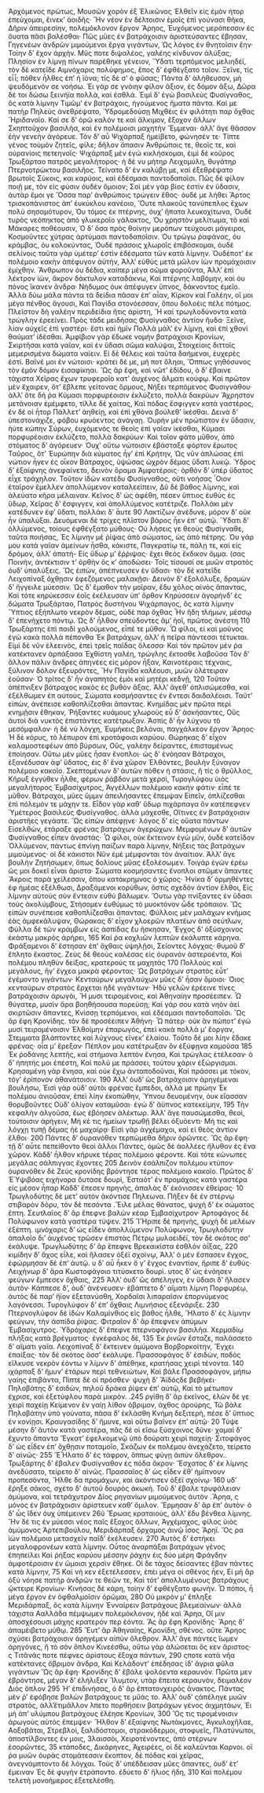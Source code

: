 Ἀρχόμενος πρώτως, Μουσῶν χορὸν ἐξ Ἑλικῶνος
Ἐλθεῖν εἰς ἐμὸν ἠτορ ἐπεύχομαι, ἕινεκʼ ἀοιδῆς·
Ἣν νέον ἐν δέλτοισιν ἐμοῖς ἐπὶ γούνασι θῆκα,
Δῆριν ἀπειρεσίην, πολεμόκλονον ἔργον Ἄρηος,
Ἐυχόμενος μερόπεσσιν ἐς ὄυατα πᾶσι βαλέσθαι·
Πῶς μῦες ἐν βατράχοισιν ἀριστεύσαντες ἔβησαν,
Γηγενέων ἀνδρῶν μιμούμενοι ἔργα γιγάντων,
Ὡς λόγος ἐν θνητοῖσιν ἔην· Τοίην δʼ ἔχον ἀρχήν.
Μῦς ποτε διψαλέος, γαλέης κίνδυνον ἀλύξας,
Πλησίον ἐν λίμνῃ πίνων παρέθηκε γένειον,
Ὕδατι τερπόμενος μελιηδέϊ, τὸν δὲ κατεῖδε
Αιμνόχαρις πολύφημος, ἔπος δʼ ἐφθέγξατο τοῖον.
Ξεῖνε, τίς εἶἷ; πόθεν ἦλθες ἐπʼ ἠ ϊόνα; τίς δὲ σʼ ὁ φῦσας;
Πάντα δʼ ἀλήθευσον, μὴ ψευδόμενὸν σε νοήσω.
Ἐι γάρ σε γνόιην φίλον ἄξιον, ἐς δόμον ἄξω,
Δῶρα δέ τοι δώσω ξεινήϊα πολλὰ, καὶ ἐσθλά.
Ἐιμὶ δʼ ἐγὼ βασιλεὺς Φυσίγναθος, ὃς κατὰ λίμνην
Τιμῶμʼ ἐν βατράχοις, ἡγούμενος ἤματα πάντα.
Καί με πατὴρ Πηλεὺς ἀνεθρέψατο, Ὑδρομεδούσῃ
Μιχθὲις ἐν φιλότητι παρ ὄχθας Ἥριδανοῖο.
Καί σε δʼ ὁρῶ καλόν τε καὶ ἄλκιμον, ἔξοχον ἄλλων
Σκηπτοῦχον βασιλῆα, καὶ ἐν πολέμοισι μαχητὴν
Ἔμμεναι· ἀλλʼ ἄγε θᾶσσον ἑὴν γενεὴν ἀγόρευε.
Τὸν δʼ αὖ Ψιχάρπαξ ἡμείβετο, φώνησέν τε·
Τίπτε γένος τοὐμὸν ζητεῖς, φίλε; δῆλον ἅπασιν
Ἀνθρώποις τε, θεοῖς τε, καὶ οὐρανίοις πετεηνοῖς·
Ψιχάρπαξ μὲν ἐγὼ κικλήσκομαι, ἐιμὶ δὲ κοῦρος
Τρωξάρταο πατρὸς μεγαλήτορος· ἡ δέ νυ μήτηρ
Λειχομύλη, θυγάτηρ Πτερνοτρώκτου βασιλῆος.
Τείνατο δʼ ἐν καλύβῃ με, καὶ ἐξεθρέψατο βρωτοῖς
Σύκοις, και καρύοις, καὶ ἐδέσμασι παντοδαποῖσι.
Πῶς δὲ φίλον ποιῇ με, τὸν εἰς φύσιν ὀυδὲν ὅμοιον;
Σοὶ μὲν γὰρ βίος ἐστὶν ἐν ὕδασιν, ἀυτὰρ ἔμοι γε
Ὅσσα παρʼ ἀνθρώποις τρώγειν ἔθος· ὀυδέ με λήθει
Ἄρτος τρισκοπάνιστος ἀπʼ ἐυκύκλου κανέοιο,
Ὄυτε πλακοῦς τανύπεπλος ἔχων πολὺ σησαμότυρον,
Ὀυ τόμος ἐκ πτέρνης, ὀυχʼ ἥπατα λευκοχίτωνα,
Ὀυδὲ τυρὸς νεόπηκτος ἀπὸ γλυκεροῖο γάλακτος,
Ὀυ χρηστὸν μελίτωμα, τὸ καὶ Μάκαρες ποθέουσιν,
Ὀ δʼ ὅσα πρὸς θοίνην μερόπων τεύχουσι μάγειροι,
Κοσμοῦντες χύτρας ἀρτύμασι παντοδαποῖσιν.
Ὀυ τρώγω ῥαφάνας, ὀυ κράμβας, ὀυ κολοκύντας,
Ὀυδὲ πράσοις χλωροῖς ἐπιβόσκομαι, ὀυδὲ σελίνοις
ταῦτα γὰρ ὑμέτερʼ ἐστὶν ἐδέσματα τῶν κατὰ λίμνην.
Ὀυδέποτʼ ἐκ πολέμοιο κακὴν ἀπέφυγον ἀϋτὴν,
Ἀλλʼ εὐθὺς μετὰ μῶλον ἰὼν προμάχοισιν ἐμίχθην.
Ἄνθρωπον ὀυ δέδια, καίπερ μέγα σῶμα φοροῦντα,
Ἀλλʼ ἐπὶ λέκτρον ἰὼν, ἄκρον δάκτυλον καταδάκνω,
Καὶ πτέρνης λαβόμην, καὶ ὀυ πόνος ἵκανεν ἄνδρα·
Νήδυμος ὀυκ ἀπέφυγεν ὕπνος, δάκνοντος ἐμεῖο.
Ἀλλὰ δύω μάλα πάντα τὰ δείδια πᾶσαν ἐπʼ αἶαν,
Κίρκον καὶ Γαλέην, οἵ μοι μέγα πένθος ἄγουσι,
Καὶ Παγίδα στονόεσσαν, ὅπου δολοέις πέλε πότμος.
Πλεῖστον δὴ γαλέην περιδείδια ἥτις ἀρίστη,
Ἣ καὶ τρωγλοδύνοντα κατὰ τρώγλην ἐρεείνει.
Πρὸς τάδε μειδήσας Φυσίγναθος ἀντίον ἤυδα·
Ξεῖνε, λίαν αὐχεῖς ἐπὶ γαστέρι· ἔστι καὶ ἡμῖν
Πολλὰ μάλʼ ἐν λίμνῃ, καὶ ἐπὶ χθονὶ θαύματʼ ἰδέσθαι.
Ἀμφίβιον γὰρ ἔδωκε νομὴν βατράχοισι Κρονίων,
Σκιρτῆσαι κατὰ γαῖαν, καὶ ἐν ὕδασι σῶμα καλύψαι,
Στοιχείοις διττοῖς μεμερισμένα δώματα ναίειν.
Εἰ δὲ θέλεις καὶ ταῦτα δαήμεναι, ἐυχερὲς ἐστί.
Βαῖνέ μοι ἐν νώτοισι· κράτει δέ με, μή ποτ ὄληαι,
Ὅππως γηθόσυνος τὸν ἐμὸν δόμον ἐισαφίκηαι.
Ὣς ἂρ ἔφη, καὶ νῶτʼ ἐδίδου, ὁ δʼ ἔβαινε τάχιστα
Χεῖρας ἔχων τρυφεροῖο κατʼ ἀυχένος ἄλματι κούφῳ.
Καὶ πρῶτον μὲν ἔχαιρεν, ὅτʼ ἔβλεπε γείτονας ὅρμους,
Νήξει τερπόμενος Φυσιγνάθου· ἀλλʼ ὅτε δή ῥα
Κύμασι πορφυρέοισιν ἐκλύζετο, πολλὰ δακρύων
Ἄχρηστον μετάνοιαν ἐμέμφετο, τίλλε δὲ χαίτας,
Καὶ πόδας ἔσφιγγεν κατὰ γαστέρος, ἐν δέ οἱ ἦτορ
Πάλλετʼ ἀηθείῃ, καὶ ἐπὶ χθὸνα βούλεθʼ ἱκέσθαι.
Δεινὰ δʼ ὑπεστονάχιζε, φόβου κρυόεντος ἀνάγαῃ.
Ὀυρὴν μὲν πρώτιστον ἐν ὕδασιν, ἠύτε κώπην
Σύρων, ἐυχόμενός τε θεοῖς ἐπὶ γαῖαν ἱκέσθαι,
Κύμασι πορφυρέοισιν ἐκλύζετο, πολλὰ δακρύων·
Καὶ τοῖον φάτο μῦθον, ἀπὸ στόματος δʼ ἀγόρευεν·
Ὀυχʼ οὕτω νώτοισιν ἐβάσταξε φόρτον ἔρωτος
Ταῦρος, ὅτʼ Ἐυρώπην διὰ κύματος ἦγʼ ἐπὶ Κρήτην,
Ὡς νῦν ἁπλώσας ἐπὶ νώτιον ἦγεν ἐς οἶκον
Βάτραχος, ὑψώσας ὠχρὸν δέμας ὕδατι λυκῷ.
Ὑδρος δʼ ἐξαίφνης ἀνεφαίνετο, δεινὸν ὅραμα
Ἀμφοτέροις· ὀρθὸν δʼ ὑπὲρ ὕδατος εἶχε τράχηλον.
Τοῦτον ἰδὼν κατέδυ Φυσίγναθος, οὔτι νοήσας
῟Οιον ἑταῖρον ἔμελλεν ἀπολλύμενον καταλεείπειν,
Δῦ δὲ βάθος λίμνης, καὶ ἀλεύατο κῆρα μέλαιναν.
Κεῖνος δʼ ὡς ἀφέθη, πέσεν ὕπτιος ἐυθὺς ἐς ὕδωρ,
Χεῖρας δʼ ἔσφιγγεν, καὶ ἀπολλύμενος κατέτριζε.
Πολλάκι μὲν κατέδυνεν ἐφʼ ὕδατι, πολλάκι δʼ ἆυτε
90 Λακτίζων ἀνέδυνε, μόρον δʼ οὐκ ἦν ὑπαλύξαι.
Δευόμεναι δὲ τρίχες πλῖστον βάρος ἦεν ἐπʼ αὐτῷ.
Ὕδατι δʼ ὀλλύμενος, τοίους ἐφθέγξατο μύθους·
Οὐ λήσεις γε θεοὺς Φυσίγναθε, ταῦτα ποιήσας,
Ἐς λίμνην μὲ ῥίψας ἀπὸ σώματος, ὡς ἀπὸ πέτρης.
Ὀυ γάρ μου κατὰ γαῖαν ἀμείνων ἦσθα, κάκιστε,
Παγκρατίῳ τε, πάλῃ τε, καὶ εἰς δρόμον, ἀλλʼ ἀπατή-
Εἰς ὕδωρ μʼ ἔῤῥιψας· ἔχει θεὸς ἔκδικον ὄμμα. (σας
Ποινὴν, ἀντέκτισιν τʼ ὀρθὴν ὅς κʼ ἀποδώσει·
Τοῖς τίσουσί σε μυῶν στρατὸς ὀυδʼ ὑπαλύξεις.
Ὣς ἐιπὼν, ἀπέπνευσεν ἐν ὕδασι· τὸν δὲ κατεῖδε
Λειχοπίναξ ὄχθῃσιν ἐφεζόμενος μαλακῇσι·
Δεινὸν δʼ ἐξολόλυξε, δραμὼν δʼ ἤγγειλε μύεσσιν.
Ὡς δʼ ἔμαθον τὴν μοῖραν, ἔδυ χόλος αἰνὸς ἅπαντας,
Καὶ τότε κηρύκεσσιν ἑοῖς ἐκέλευσαν ὑπʼ ὄρθον
Κηρύσσειν ἀγορήνδʼ ἐς δώματα Τρωξάρταο,
Πατρὸς δυστήνου Ψιχάρπαγος, ὃς κατὰ λίμνην
Ὕπτιος ἐξήπλωτο νεκρὸν δέμας, οὐδὲ παρ ὄχθας
Ἦν ἤδη τλήμων, μέσσῳ δʼ ἐπενήχετο πόντῳ.
Ὡς δʼ ἦλθον σπεύδοντες ἅμʼ ἠοῖ, πρῶτος ἀνέστη
110 Τρωξάρτης ἐπὶ παιδὶ χολούμενος, εἶπέ τε μῦθον.
Ὦ φίλοι, εἰ καὶ μοῦνος ἐγὼ κακὰ πολλὰ πέπονθα
Ἐκ βατράχων, ἀλλʼ ἡ πεῖρα πάντεσσι τέτυκται.
Εἰμὶ δὲ νῦν ἐλεεινὸς, ἐπεὶ τρεῖς παῖδας ὄλεσσα·
Καὶ τὸν πρῶτον μέν ῥα κατέκτανεν ἁρπάξασα
Ἐχθίστη γαλέη, τρώγλης ἔκτοσθε λαβοῦσα
Τὸν δʼ ἄλλον πάλιν ἄνδρες ἀπηνέες εἰς μόρον ἦξαν,
Καινοτέραις τέχναις, ξύλινον δόλον ἐξευρόντες,
Ἣν Παγίδα καλέουσι, μυῶν ὀλέτειραν ἐοῦσαν·
Ὁ τρίτος δʼ ἦν ἀγαπητὸς ἐμὸι καὶ μητέρι κεδνῇ,
120 Τοῦτον ἀπέπνιξεν βάτραχος κακὸς ἐς βυθὸν ἄξας.
Ἀλλʼ ἄγεθʼ ὁπλισώμεσθα, καὶ ἐξέλθωμεν ἐπ αὐτοὺς,
Σώματα κοσμήσαντες ἐν ἔντεσι δαιδαλέοισι.
Ταῦτʼ εἰπὼν, ἀνέπεισε καθοπλίζεσθαι ἄπαντας.
Κνημῖδας μὲν πρῶτα περὶ κνημῇσιν ἔθηκαν,
Ῥήξαντες κυάμους χλωροὺς εὖ δʼ ἀσκήσαντες,
Οὓς ἀυτοὶ διὰ νυκτὸς ἐπιστάντες κατέτρωξαν.
Ἀσπὶς δʼ ἦν λύχνου τὸ μεσόμφαλον· ἡ δέ νὺ λόγχη,
Ἐυμήκεις βελόναι, παγχάλκεον ἔργον Ἄρηος·
Ἡ δὲ κόρυς, τὸ λέπυρον ἐπὶ κροτάφοισι καρύου.
Θώρηκας δʼ εἶχον καλαμοστεφέων ἀπὸ βύρσων,
Οὓς, γαλέην δείραντες, ἐπισταμένως ἐποίησαν.
Οὕτω μὲν μῦες ἦσαν ἔνοπλοι· ὡς δʼ ἐνόησαν
Βάτραχοι, ἐξανέδυσαν ἀφʼ ὕδατος, ἐις δʼ ἕνα χῶρον
Ἐλθόντες, βουλὴν ξύναγον πολέμοιο κακοῖο.
Σκεπτομένων δʼ ἀυτῶν πόθεν ἡ στάσις, ἢ τίς ὁ θρῦλλος,
Κῆρυξ ἐγγύθεν ἦλθε, φέρων ῥάβδον μετὰ χερσὶ,
Τυρογλύφου ὑιὸς μεγαλήτορος Ἐμβασίχυτρος,
Ἀγγέλλων πολέμοιο κακὴν φάτιν· εἶπέ τε μῦθον.
Βάτραχοι, μῦες ὔμμιν ἀπειλήσαντες ἔπεμψαν
Εἰπεῖν, ὁπλίζεσθαι ἐπὶ πόλεμόν τε μάχην τε.
Εἶδον γὰρ καθʼ ὕδωρ πιχάρπαγα ὃν κατέπεφνεν
Ὑμέτερος βασιλεὺς Φυσίγναθος. ἀλλὰ μάχεσθε,
Οἵτινες ἐν βατράχοισιν ἀριστῆες γεγάατε.
Ὣς εἰπὼν ἀπέφῃνε· λόγος δʼ εἰς οὔατα πάντων
Εἰσελθὼν, ἐτάραξε φρένας βατράχων ἀγερώχων.
Μεμφομένων δʼ ἀυτῶν Φυσίγναθος εἶπεν ἀναστάς·
Ὦ φίλοι, οὐκ ἔκτεινον ἐγὼ μῦν, ὀυδὲ κατεῖδον
Ὀλλύμενον, πάντως ἐπνίγη παίζων παρὰ λίμνην,
Νήξεις τὰς βατράχων μιμούμενος· οἱ δὲ κάκιστοι
Νῦν ἐμὲ μέμφονται τὸν ἀναίτιον. Ἀλλʼ ἄγε βουλὴν
Ζητήσωμεν, ὅπως δολίους μῦας ἐξολέσωμεν.
Τοιγὰρ ἐγὼν ἐρέω ὥς μοι δοκεῖ εἶναι ἄριστα·
Σώματα κοσμήσαντες ἔνοπλοι στῶμεν ἅπαντες
Ἄκροις παρὰ χείλεσσιν, ὅπου κατάκρημνος ὁ χῶρος·
Ἡνίκα δʼ ὁρμηθέντες ἐφ ἡμέας ἐξέλθωσι,
Δραξάμενοι κορύθων, ὅστις σχεδὸν ἀντίον ἔλθοι,
Εἰς λίμνην αὐτοὺς σὺν ἔντεσιν εὐθὺ βάλωμεν.
Ὅυτω γὰρ πνίξαντες ἐν ὕδασι τοὺς ἀκολύμβους,
Στήσομεν ἐυθύμως τὸ μυοκτόνον ὧδε τρόπαιον.
Ὣς εἰπὼν συνέπεισε καθοπλίζεσθαι ἅπαντας.
Φύλλοις μὲν μαλάχων κνήμας ἑὰς ἀμφεκάλυψαν,
Θώρακας δʼ εἶχον χλοερῶν πλατέων ἀπὸ σεύτλων,
Φύλλα δὲ τῶν κράμβων εἰς ἀσπίδας ἐ͂υ ἤσκησαν,
Ἔγχος δʼ ὀξύσχοινος ἑκάστῳ μακρὸς ἀρήρει,
165 Καί ῥα κοχλιῶν λεπτῶν ἐκάλυπτε κάρηνα.
Φράξαμενοι δʼ ἔστησαν ἐπʼ ὄχθαις ὑψηλῇσι,
Σείοντες λόγχας· θυμοῦ δʼ ἔπλητο ἔκαστος.
Ζεὺς δὲ θεοὺς καλέσας εἰς ὀυρανὸν ἀστεροέντα,
Καὶ πολέμου πληθὺν δείξας, κρατερούς τε μαχητὰς
170 Πολλοὺς καὶ μεγάλους, ἤγʼ ἔγχεα μακρὰ φέροντας·
Ὡς βατράχων στρατὸς εὖτʼ ἐγέμοντο γιγάντων·
Κενταύρων μεγαλαύχων μῦες δʼ ἦσαν ὅμοιοι·
Ὁ͂ιος κενταύρων στρατὸς ἔρχεται ἠδὲ γιγάντων·
Ἡδὺ γελῶν ἐρέεινε τίνες βατράχοισιν ἀρωγὸι,
Ἢ μυσι τειρομένοις, καὶ Ἀθηναίην προσέειπεν.
Ὦ θύγατερ, μυσὶν ἄρα βοηθήσουσα πορεύσῃ;
Καὶ γάρ σου κατὰ νηὸν ἀεὶ σκιρτῶσιν ἅπαντες,
Κνίσσῃ τερπόμενοι, καὶ ἐδέσμασι παντοδαποῖσι.
Ὣς ἂρ ἔφη Κρονίδης. τὸν δὲ προσέειπεν Ἀθήνη·
Ὦ πάτερ· οὐκ ἂν πώποτʼ ἐγὼ μυσὶ τειρομένοισιν
Ἐλθοίμην ἐπαρωγὸς, ἐπεὶ κακὰ πολλὰ μʼ ἔοργαν,
Στεμματα βλάπτοντες καὶ λύχνους εἴνεκʼ ἐλαίου.
Τοῦτο δέ μοι λίην ἔδακε φρένας· οἷα μʼ ἔρεξαν·
Πέπλον μου κατέτρωξαν ὃν ἐξύφῃνα καμοῦσα
185 Ἐκ ῥοδάνης λεπτῆς, καὶ στήμονα λεπτὸν ἔνησα,
Καὶ τρώγλας ἐτέλεσαν· ὁ δʼ ἠπητής μοι ἐπέστη,
Καὶ πολύ με πράσσει, τούτου χάριν ἐξώργισμαι.
Κρησαμένη γὰρ ἔνησα, καὶ οὐκ ἔχω ἀνταποδοῦναι,
Καὶ πράσσει με τόκον, τόγʼ ἐρίπονον ἀθανάτοισιν.
190 Ἀλλʼ ὀυδʼ ὣς βατράχοισιν ἀρηγέμεναι βουλήσω,
Ἐισὶ γὰρ οὐδʼ αὐτὸι φρένας ἔμπεδοι, ἀλλά με πρώην
Ἐκ πολέμου ἀνιοῦσαν, ἐπεὶ λίην ἐκοπώθην,
Ὑπνου δευομένην, ὀυκ εἴασσαν θορυβοῦντες
Οὐδʼ ὀλίγον καταμῦσαι· ἐγὼ δʼ ἄϋπνος κατεκείμην,
195 Τὴν κεφαλὴν ἀλγοῦσα, ἔως ἐβόησεν ἀλέκτωρ.
Ἀλλʼ ἄγε παυσώμεσθα, θεοὶ, τούτοισιν ἀρήγειν,
Μή κέ τις ἡμείων τρωθῇ βέλει ὀξυόεντι·
Μή τις καὶ λόγχῃ τυπῇ δέμας ἠὲ μαχαίρᾳ·
Εἰσὶ γὰρ ἀγχέμαχοι, καὶ εἰ θεὸς ἀντίον ἔλθοι·
200 Πάντες δʼ ὀυρανόθεν τερπώμεθα δῆριν ὁρῶντες.
Ὣς ἂρ ἔφη· τῇ δʼ αὖτε πεπείθοντο θεοὶ ἄλλοι
Πάντες, ὁμῶς δὲ ἀολλέες ἤλυθον ἐς ἕνα χῶρον.
Κὰδδʼ ἧλθον κήρυκε τέρας πολέμοιο φέροντε.
Καὶ τότε κώνωπες μεγάλας σάλπιγγας ἔχοντες
205 Δεινὸν ἐσάλπιζον πολέμου κτύπον· ὀυρανόθεν δὲ
Ζεὺς κρονίδης βρόντησε τέρας πολέμοιο κακοῖο.
Πρῶτος δʼ ἙὙψιβόας ειχήνορα ὄυτασε δουρὶ,
Ἑσταότʼ ἐν προμάχοις κατὰ γαστέρα εἰς μέσον ἧπαρ
Κὰδδʼ ἔπεσεν πρηνὴς, ἁπαλὰς δʼ ἐκόνισσεν ἐθείρας·
10 Τρωγλοδύτης δὲ μετʼ αὐτὸν ἀκόντισε Πηλεωνα.
Πῆξεν δὲ ἐν στέρνῳ στιβαρὸν δόρυ, τὸν δὲ πεσόντα
.Ἕιλε μέλας θάνατος, ψυχὴ δʼ ἐκ σώματος ἔπτη.
Σευτλαῖος δʼ ἂρ ἔπεφνε βαλὼν κέαρ Ἐμβασίχυτρον·
Ἀρτοφάγος δὲ Πολύφωνον κατὰ γαστέρα τύψεν.
215 ἼἭριπε δὲ πρηνὴς, ψυχὴ δὲ μελέων ἐξέπτη.
ιμνόχαρις δʼ ὡς εἶδεν ἀπολλύμενον Πολύφωνον,
Τρωγλοδύτην ἁπαλοῖο διʼ ἀυχένος τρῶσεν ἐπιστὰς
Πέτρῳ μυλοειδέϊ, τὸν δὲ σκότος σσʼ ἐκάλυψε.
Τρωγλωδύτης δʼ ἂρ ἔπεφνε Βρεκαικίστα ἐσθλὸν ἀΐξας,
220 κιμίδην δʼ ἄχος εἷλε, καὶ ἤλασεν ὀξέϊ σχοίνῳ,
Ἀλλʼ ὁ μὲν ἔσπασεν ἔγχος, ἐφώρμησαν δὲ ἐπʼ ἀυτῷ.
υ δʼ αὖ ἧκεν ὅ γʼ ἔγχος ἐναντίον, ἤριπε δʼ ἐυθὺς·
Λειχήνωρ δʼ ἄρα Κωστοφάγοιο τιτύσκετο δουρὶ.
υτος δʼ ὡς ἐνόησεν φεύγων ἔμπεσεν ὄχθαις,
225 Ἀλλʼ ὀυδʼ ὣς ἀπέληγεν, ἐν ὕδασι δʼ ἤλασεν ἀυτὸν·
Κάππεσε δʼ, ὀυδʼ ἀνένευσεν· ἐβάπτετο δʼ αἵματι λίμνη
Πορφυρέῳ, ἀυτὸς δὲ παρʼ ἤϊον ἐξετανύσθη,
Χορδαῖσι λιπαραῖσιν ἐπορνύμενος λαγόνεσσι.
Τυρογλύφον δʼ ἐπʼ ὄχθαις Λιμνήσιος ἐξενάριξε.
230 Πτερνογλύφον δὲ ἰδὼν Καλαμίνθιος εἰς βάθος ἦλθε,
Ἥλατο δʼ ἐς λίμνην φεύγων, τὴν ἀσπίδα ῥίψας.
Φιτραῖον δʼ ἂρ ἔπεφνεν ἀπύμων Ἐμβασίχυτρος.
Ὑδρόχαρις δʼ ἔπεφνε πτερνοφάγον βασιλῆα.
Χερμαδίῳ πλήξας κατὰ βρέγματος· ἐγκέφαλος δὲ,
135 Ἐκ ῥινῶν ἔσταζε, παλάσσετο δʼ αἵματι γαῖα.
Λειχοπίναξ δʼ ἔκτεινεν ἀμύμονα Βορβορκοίτην,
Ἔγχει ἐπαίξας· τὸν δὲ σκότος ὄσσʼ ἐκάλυψε.
Πρασσοφάγος δʼ ἐσιδὼν, ποδὸς εἵλκυσε νεκρὸν ἐόντω
ν λίμνν δʼ ἀπέθηκε, κρατήσας χειρὶ τένοντα.
140 ιχάρπαξ δʼ ἤμυνʼ ἑτάρων περὶ τεθνειώτων,
Καὶ βάλε Πρασσοφάγον, μήπω γαίης ἐπιβάντα,
Πίπτε δέ οἱ πρόσθεν· ψυχὴ δʼ Ἄϊδόςδε βεβήκει·
Πηλοβάτης δʼ ἐσιδὼν, πηλοῦ δράκα ῥίψεν ἐπʼ αὐτῷ,
Καὶ τὸ μέτωπον ἐχρισε, καὶ ἐξετύφλου παρὰ μικρὸν.
.245 ργίθη δʼ ἂρ ἐκεῖνος, ἑλὼν δέ γε χειρὶ παχείῃ
Κείμενον ἐν γαίῃ λίθον ὀβριμον, ἀχθος ἀρούρης,
Τῶ βάλε Πηλοβάτην ὑπὸ γούνατα, πᾶσα δʼ ἐκλάσθη
Κνήμη δεξιτερὴ, πέσε δʼ ὕπτιος ἐν κονίῃσι.
Κραυγασίδης δʼ ἤμυνε, καὶ οὕτω βαῖνεν ἐπʼ αὐτῷ·
20 Τύψε μέσην δʼ ἀυτὸν κατὰ γαστέρα, πᾶς δέ οἱ εἴσω
ξύσχοινος δῦνε· χαμαὶ δʼ ἔχυντο ἅπαντα
Ἔγκατʼ ἐφελκομενῷ ὑπὸ δούρατι χειρὶ παχείῃ·
Σιτοφάγος δʼ ὡς εἷδεν ἐπʼ ὅχθῃσιν ποταμοῖο,
Σκάζων ἐκ πολέμου ἀνεχάζετο, τείρετο δʼ αἰνῶς·
255 ἝἮλατο δʼ ἐς τάφρον, ὅππως φύγῃ ἀιπὺν ὄλεθρον..
Τρωξάρτης δʼ ἔβαλεν Φυσίγναθον ἐς πόδα ἄκρον·
Ἔσχατος δʼ ἐκ λίμνης ἀνεδύσατο, τείρετο δʼ αἰνῶς.
Πρασσαῖος δʼ ὡς εἶδεν ἔθʼ ἡμίπνουν προπεσόντα,
Ἤλθε δα προμάχων, καὶ ἀκόντισεν ὀξέϊ σχοίνῳ·
160 υδʼ ἔῥηξε σάκος, σχέτο δʼ ἀυτοῦ δουρὸς ἀκωκὴ.
Τοῦ δʼ ἔβαλε τρυφάλειαν ἀμύμονα, καὶ τετράχυτρον
Δῖος ρηγανίων μιμούμενος ἀυτὸν .Ἄρηα,
ς μόνος ἐν βατράχοισιν ἀρίστευεν καθʼ ὅμιλον.
Ἕρμησαν δʼ ἂρ ἐπʼ ἀυτὸν· ὁ δʼ ὦς ἴδεν ὀυχ ὑπέμεινεν
26ῦ Ἕρωας κραταιοὺς, ἀλλʼ ἔδυ βένθεα λίμνης.
Ἢν δέ τις ἐν μύεσσι νέος παῖς ἔξοχος ἄλλων,
Ἀγχέμαχος, φίλος ὑιὸς ἀμύμονος Ἀρτεπιβούλου,
Μεριδάρπαξ ὄρχαμος ἀινῷ ἶσος Ἄρηϊ.
Ὅς ρα ἰὼν πολέμοιο μετασχεῖν παῖδʼ ἐκέλευσεν.
270 Ἀυτὸς δʼ ἑστήκει μεγαλοφρονέων κατὰ λίμνην.
Οὗτος ἀναρπάξαι βατράχων γένος ἐπηπείλει
Καὶ ῥήξας καρύου μέσσην ῥάχην ἐις δύο μέρη
Φράγδην ἀμφοτέροισιν ἐν ὤμοισι χερσὶν ἔθηκε.
Οἱ δε τάχος δείσαντες ἔβαν πάντες κατὰ λίμνην,
75 Καί νή κεν ἐξετέλεσσεν, ἐπὲι μέγα οἱ σθένος ἦεν,
Εἰ μὴ ἂρ ὀξὺ νόησε πατὴρ ἀνδρῶν τε θεῶν τε,
Καὶ τότʼ ἀπολλυμένους βατράχους ᾤκτειρε Κρονίων·
Κινήσας δὲ κάρη, τοίην δʼ ἐφθέγξατο φωνήν.
Ὦ πόποι, ἦ μέγα ἔργον ἐν ὀφθαλμοῖσιν ὁρῶμαι,
280 Οὐ μικρὸν μʼ ἔπληξε Μεριδάρπαξ, ὃς κατὰ λίμνην
Ἐνναίρειν βατράχους βλεμεαίνων· ἀλλὰ τάχιστα
Ααλλάδα πέμψωμεν πολεμόκλονον, ἠδὲ καὶ Ἄρηα,
Οἵ μιν ἀποσχέσουσι μάχης κρατερόν περ ἐόντα.
Ἂς ἂρ ἔφη Κρονίδης· Ἄρης δʼ ἀπαμέιβετο μύθῳ.
285 Ἕυτʼ ἂρ Ἀθηναίης, Κρονίδη, σθένος. οὔτε Ἄρηος
σχύσει βατράχοισιν ἀρηγέμεν αἰπὺν ὄλεθρον.
Ἀλλʼ ἄγε πάντες ἴωμεν ἀρηγόνες, ἢ τὸ σὸν ὅπλον
Κινεέσθω, οὕτω γὰρ ἁλώσεται ὅς κεν ἄριστος·
ς Τιτᾶνάς ποτε πέφνες ἀρίστους ἔξοχα πάντων,
290 ςποτε κατὰ νῆα κατέκτανες ὅβριμον ἄνδρα,
Καὶ Κελάδοντʼ ἐπέδησας ἰδʼ ἄγρια φῦλα γιγάντων
Ὣς ἂρ ἔφη· Κρονίδης δʼ ἔβάλε ψολόεντα κεραυνὸν.
Πρῶτα μεν ἐβρόντησε, μέγαν δʼ ἐλήλιξεν Ἴλυμτον,
υτὰρ ἔπειτα κεραυνὸν, δειμαλέον Διὸς ὅπλον
295 Ἠʼ ἐπιδινήσας, ὁ δʼ ἂρ ἔπτατονχειρὸς ἄνακτος.
Πάντας μὲν ῥʼ ἐφόβησε βαλὼν βατράχους τε μῦάς το.
Ἀλλʼ ὀυδʼ ςἀπέληγε μυῶν στρατὸς, ἀλλʼἔτιμᾶλλον
λπετο πορθήσειν βατράχων γένος ἀιχμητάων,
Ἐι μὴ ἀπʼ υλύμπου βατράχους ἐλέησε Κρονίων,
300 Ὅς τις τιρομένοισιν ἀρωγοὺς αὐτὸς ἔπεμψεν·
Ἤλθον δʼ ἐξαίφνης Νωτάκμονες, Ἀγκυλοχῆλαε,
Αοξοβᾶται, Στρεβλοὶ, ξαλιδόστομοι, στρακόδερμοι,
στοφυεῖς, Πλατύνωτοι, ἀποστίλβοντες ἐν μοις,
3λαισσὸι, Χειροτένοντες, ἀπὸ στέρνων ἐσορῶντες,
35 κτάποδες, Δικάρηνες, Ἀχειρέες, οἱ δὲ καλεῦνται
Καρνοι. οἵ ῥα μυῶν ὀυρὰς στομάτεσσιν ἔκοπτον,
δὲ πόδας καὶ χεῖρας, ἀνεγνάμπτοντο δὲ λόγχαι.
Τοὺς δʼ ὑπέδδεισαν μῦες ἅπαντες, ὀυδʼ ἐτʼ ἔμειναν
Ἐς δὲ φυγὴν ἐτράποντο. ἐδύετο δʼ ἥλιος ἤδη,
310 Καὶ πολέμου τελετὴ μονοήμερος ἐξετελέσθη.
